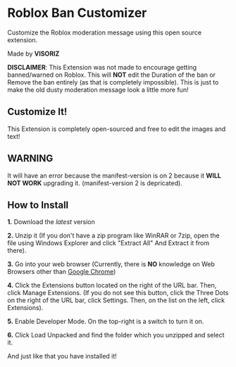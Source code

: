 
# Roblox Ban Customizer

Customize the Roblox moderation message using this open source extension.

Made by **VISORIZ**

**DISCLAIMER**: This Extension was not made to encourage getting banned/warned on Roblox. This will **NOT** edit the Duration of the ban or Remove the ban entirely (as that is completely impossible). This is just to make the old dusty moderation message look a little more fun!
## Customize It!

This Extension is completely open-sourced and free to edit the images and text!
## WARNING

It will have an error because the manifest-version is on 2 because it **WILL NOT WORK** upgrading it. (manifest-version 2 is depricated).
## How to Install
**1.** Download the *latest* version
 
**2.** Unzip it (If you don't have a zip program like WinRAR or 7zip, open the file using Windows Explorer and click "Extract All" And Extract it from there).
 
**3.** Go into your web browser (Currently, there is **NO** knowledge on Web Browsers other than [Google Chrome](https://www.google.com/intl/en_ca/chrome/dr/download))

**4.** Click the Extensions button located on the right of the URL bar. Then, click Manage Extensions. (If you do not see this button, click the Three Dots on the right of the URL bar, click Settings. Then, on the list on the left, click Extensions).

**5.** Enable Developer Mode. On the top-right is a switch to turn it on.

**6.** Click Load Unpacked and find the folder which you unzipped and select it.

And just like that you have installed it!
